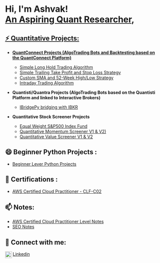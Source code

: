<h1>Hi, I'm Ashvak! <br/><a href="https://github.com/Ashtasy">An Aspiring Quant Researcher</a>, <a href="www.linkedin.com/in/ashvak-kalimullakhan-4155261a9"></h1>

<h2> ⚡ Quantitative Projects:</h2>

- <b>QuantConnect Projects (AlgoTrading Bots and Backtesting based on the QuantConnect Platform)</b>
  - [Simple Long Hold Trading Algorithm](https://github.com/Ashtasy/QuantConnectProject1)
  - [Simple Trailing Take Profit and Stop Loss Strategy](https://github.com/Ashtasy/QuantConnectProject2)
  - [Custom SMA and 52-Week High/Low Strategy](https://github.com/Ashtasy/QuantConnectProject3)
  - [Intraday Trading Algorithm](https://github.com/Ashtasy/QuantConnectProject4)
  
- <b>Quantisti/Quantra Projects (AlgoTrading Bots based on the Quantisti Platform and linked to Interactive Brokers)</b>
  - [IBridgePy bridging with IBKR](https://github.com/Ashtasy/QuantistiProjects)
    
- <b>Quantitative Stock Screener Projects</b>
  - [Equal Weight S&P500 Index Fund](https://github.com/Ashtasy/AlgoTradingProject1)
  - [Quantitative Momentum Screener V1 & V2)](https://github.com/Ashtasy/AlgoTrading2)
  - [Quantitative Value Screener V1 & V2](https://github.com/Ashtasy/AlgoTradingProject3)
    

<h2> 😄 Beginner Python Projects : </h2>

- [Beginner Lever Python Projects](https://github.com/Ashtasy/PythonBeginnerProjects)

<h2> 💬 Certifications : </h2>

- [AWS Certified Cloud Practitioner - CLF-C02](https://www.credly.com/badges/1bf10cdf-4927-42fe-81e0-52bf0f0a1c59/linked_in_profile)
  

<h2> 📫 Notes: </h2>

- [AWS Certified Cloud Practitioner Level Notes](https://github.com/Ashtasy/AWSCCPNotes)
- [SEO Notes](https://github.com/Ashtasy/SEO-Notes)


  

<h2> 🤳 Connect with me:</h2>


[<img align="left" alt="JoshMadakor | LinkedIn" width="22px" src="https://cdn.jsdelivr.net/npm/simple-icons@v3/icons/linkedin.svg" />](https://github.com/Ashtasy/connectwithme)



[Linkedin](https://github.com/Ashtasy/connectwithme)

<!--
**joshmadakor1/joshmadakor1** is a ✨ _special_ ✨ repository because its `README.md` (this file) appears on your GitHub profile.

Here are some ideas to get you started:

- 🔭 I’m currently working on ...
- 🌱 I’m currently learning ...
- 👯 I’m looking to collaborate on ...
- 🤔 I’m looking for help with ...
- 💬 Ask me about ...
- 📫 How to reach me: ...
- 😄 Pronouns: ...
- ⚡ Fun fact: ...
-->
